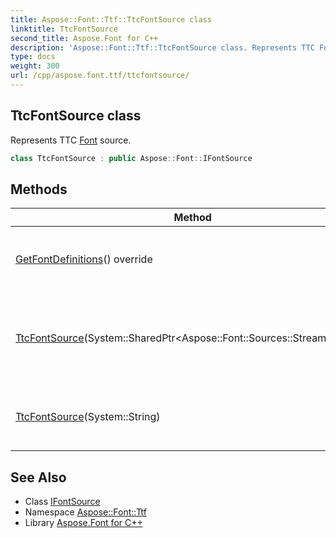 ```yaml
---
title: Aspose::Font::Ttf::TtcFontSource class
linktitle: TtcFontSource
second_title: Aspose.Font for C++
description: 'Aspose::Font::Ttf::TtcFontSource class. Represents TTC Font source in C++.'
type: docs
weight: 300
url: /cpp/aspose.font.ttf/ttcfontsource/
---
```

## TtcFontSource class


Represents TTC [Font](../../aspose.font/font/) source.

```cpp
class TtcFontSource : public Aspose::Font::IFontSource
```

## Methods

| Method | Description |
| --- | --- |
| [GetFontDefinitions](./getfontdefinitions/)() override | Returns [Font](../../aspose.font/font/) definition array of the TTC [Font](../../aspose.font/font/) source. |
| [TtcFontSource](./ttcfontsource/)(System::SharedPtr\<Aspose::Font::Sources::StreamSource\>) | Creates TTC [Font](../../aspose.font/font/) source based on IStreamSource stream providing object. |
| [TtcFontSource](./ttcfontsource/)(System::String) | Creates TTC [Font](../../aspose.font/font/) source based on ttc font collection file path. |
## See Also

* Class [IFontSource](../../aspose.font/ifontsource/)
* Namespace [Aspose::Font::Ttf](../)
* Library [Aspose.Font for C++](../../)

